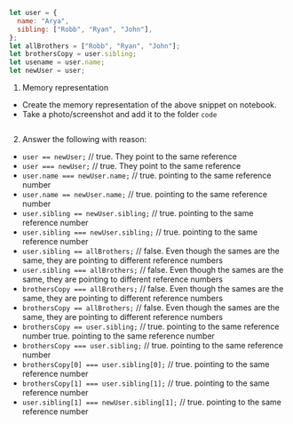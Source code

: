 ```js
let user = {
  name: "Arya",
  sibling: ["Robb", "Ryan", "John"],
};
let allBrothers = ["Robb", "Ryan", "John"];
let brothersCopy = user.sibling;
let usename = user.name;
let newUser = user;
```

1. Memory representation

- Create the memory representation of the above snippet on notebook.
- Take a photo/screenshot and add it to the folder `code`

<img scr="hello.png" />

<!-- To add this image here use ![name](./hello.jpg) -->

2. Answer the following with reason:

- `user == newUser;` // true. They point to the same reference
- `user === newUser;` // true. They point to the same reference
- `user.name === newUser.name;` // true. pointing to the same reference number
- `user.name == newUser.name;` // true. pointing to the same reference number
- `user.sibling == newUser.sibling;` // true. pointing to the same reference number
- `user.sibling === newUser.sibling;` // true. pointing to the same reference number
- `user.sibling == allBrothers;` // false. Even though the sames are the same, they are pointing to different reference numbers
- `user.sibling === allBrothers;` // false. Even though the sames are the same, they are pointing to different reference numbers
- `brothersCopy === allBrothers;` // false. Even though the sames are the same, they are pointing to different reference numbers
- `brothersCopy == allBrothers;` // false. Even though the sames are the same, they are pointing to different reference numbers
- `brothersCopy == user.sibling;` // true. pointing to the same reference number true. pointing to the same reference number
- `brothersCopy === user.sibling;` // true. pointing to the same reference number
- `brothersCopy[0] === user.sibling[0];` // true. pointing to the same reference number
- `brothersCopy[1] === user.sibling[1];` // true. pointing to the same reference number
- `user.sibling[1] === newUser.sibling[1];` // true. pointing to the same reference number
